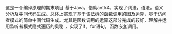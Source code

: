 这是一个编译原理的期末项目
基于Java，借助antlr4，实现了词法，语法，语义分析及中间代码生成。总体上实现了基于语法树的函数调用的图及运算，基于访问者模式的简单中间代码生成。尤其是函数调用的运算这部分完成的较好，理解并运用监听者模式隐式遍历的奥秘 ，实现了if，for语句，函数嵌套调用。
